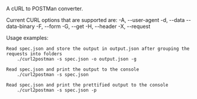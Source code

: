 A cURL to POSTMan converter.

Current CURL options that are supported are:
    -A, --user-agent
    -d, --data
    --data-binary
    -F, --form
    -G, --get
    -H, --header
    -X, --request

Usage examples:

    Read spec.json and store the output in output.json after grouping the requests into folders
        ./curl2postman -s spec.json -o output.json -g

    Read spec.json and print the output to the console
        ./curl2postman -s spec.json

    Read spec.json and print the prettified output to the console
        ./curl2postman -s spec.json -p
        